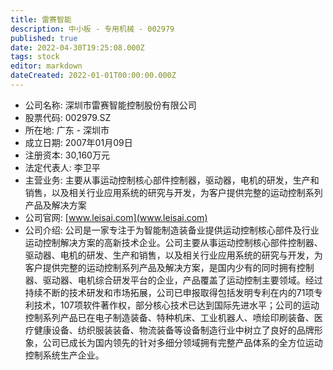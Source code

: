 ```yaml
---
title: 雷赛智能
description: 中小板 - 专用机械 - 002979
published: true
date: 2022-04-30T19:25:08.000Z
tags: stock
editor: markdown
dateCreated: 2022-01-01T00:00:00.000Z
---
```


- 公司名称: 深圳市雷赛智能控制股份有限公司
- 股票代码: 002979.SZ
- 所在地: 广东 - 深圳市
- 成立日期: 2007年01月09日
- 注册资本: 30,160万元
- 法定代表人: 李卫平
- 主营业务: 主要从事运动控制核心部件控制器，驱动器，电机的研发，生产和销售，以及相关行业应用系统的研究与开发，为客户提供完整的运动控制系列产品及解决方案
- 公司官网: [www.leisai.com](www.leisai.com)
- 公司介绍: 公司是一家专注于为智能制造装备业提供运动控制核心部件及行业运动控制解决方案的高新技术企业。公司主要从事运动控制核心部件控制器、驱动器、电机的研发、生产和销售，以及相关行业应用系统的研究与开发，为客户提供完整的运动控制系列产品及解决方案，是国内少有的同时拥有控制器、驱动器、电机综合研发平台的企业，产品覆盖了运动控制主要领域。经过持续不断的技术研发和市场拓展，公司已申报取得包括发明专利在内的71项专利技术，107项软件著作权，部分核心技术已达到国际先进水平；公司的运动控制系列产品已在电子制造装备、特种机床、工业机器人、喷绘印刷装备、医疗健康设备、纺织服装装备、物流装备等设备制造行业中树立了良好的品牌形象，公司已成长为国内领先的针对多细分领域拥有完整产品体系的全方位运动控制系统生产企业。


